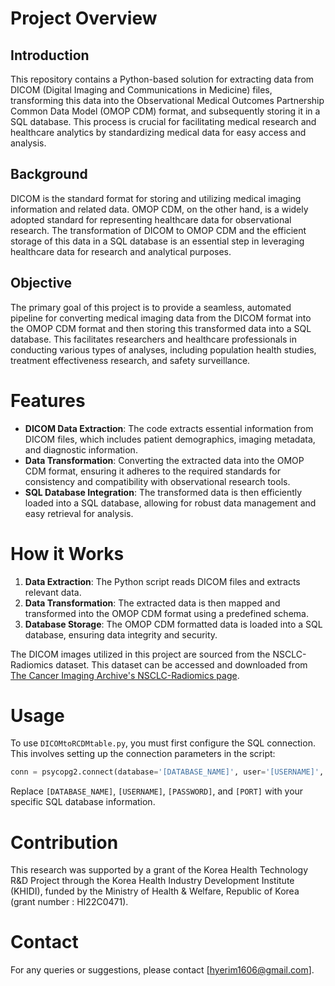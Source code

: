 # Project Overview

## Introduction
This repository contains a Python-based solution for extracting data from DICOM (Digital Imaging and Communications in Medicine) files, transforming this data into the Observational Medical Outcomes Partnership Common Data Model (OMOP CDM) format, and subsequently storing it in a SQL database. This process is crucial for facilitating medical research and healthcare analytics by standardizing medical data for easy access and analysis.

## Background
DICOM is the standard format for storing and utilizing medical imaging information and related data. OMOP CDM, on the other hand, is a widely adopted standard for representing healthcare data for observational research. The transformation of DICOM to OMOP CDM and the efficient storage of this data in a SQL database is an essential step in leveraging healthcare data for research and analytical purposes.

## Objective
The primary goal of this project is to provide a seamless, automated pipeline for converting medical imaging data from the DICOM format into the OMOP CDM format and then storing this transformed data into a SQL database. This facilitates researchers and healthcare professionals in conducting various types of analyses, including population health studies, treatment effectiveness research, and safety surveillance.

# Features
- **DICOM Data Extraction**: The code extracts essential information from DICOM files, which includes patient demographics, imaging metadata, and diagnostic information.
- **Data Transformation**: Converting the extracted data into the OMOP CDM format, ensuring it adheres to the required standards for consistency and compatibility with observational research tools.
- **SQL Database Integration**: The transformed data is then efficiently loaded into a SQL database, allowing for robust data management and easy retrieval for analysis.

# How it Works
1. **Data Extraction**: The Python script reads DICOM files and extracts relevant data.
2. **Data Transformation**: The extracted data is then mapped and transformed into the OMOP CDM format using a predefined schema.
3. **Database Storage**: The OMOP CDM formatted data is loaded into a SQL database, ensuring data integrity and security.

The DICOM images utilized in this project are sourced from the NSCLC-Radiomics dataset. This dataset can be accessed and downloaded from [The Cancer Imaging Archive's NSCLC-Radiomics page](https://www.cancerimagingarchive.net/collection/nsclc-radiomics/).

# Usage
To use `DICOMtoRCDMtable.py`, you must first configure the SQL connection. This involves setting up the connection parameters in the script:
```python
conn = psycopg2.connect(database='[DATABASE_NAME]', user='[USERNAME]', password='[PASSWORD]', host='localhost', port='[PORT]')
```
Replace `[DATABASE_NAME]`, `[USERNAME]`, `[PASSWORD]`, and `[PORT]` with your specific SQL database information.

# Contribution
This research was supported by a grant of the Korea Health Technology R&D Project through the Korea Health Industry Development Institute (KHIDI), funded by the Ministry of Health & Welfare, Republic of Korea (grant number : HI22C0471).

# Contact
For any queries or suggestions, please contact [hyerim1606@gmail.com].

